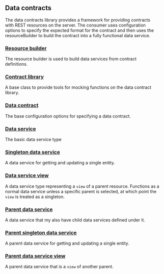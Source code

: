 ## Data contracts
The data contracts library provides a framework for providing contracts with REST resources on the server. The consumer uses configuration options to specify the expected format for the contract and then uses the resourceBuilder to build the contract into a fully functional data service.

### [Resource builder](./resourceBuilder/resourceBuilder.md)
The resource builder is used to build data services from contract definitions.

### [Contract library](./contractLibrary/contractLibrary.md)
A base class to provide tools for mocking functions on the data contract library.

### [Data contract](./baseDataService.md)
The base configuration options for specifying a data contract.

### [Data service](./dataService/dataService.md)
The basic data service type

### [Singleton data service](./singleDataService/singletonDataService.md)
A data service for getting and updating a single entity.

### [Data service view](./dataService/dataServiceView.md)
A data service type representing a `view` of a parent resource. Functions as a normal data service unless a specific parent is selected, at which point the `view` is treated as a singleton.

### [Parent data service](./parentDataService/parentDataService.md)
A data service that my also have child data services defined under it.

### [Parent singleton data service](./parentSingletonDataService/parentSingletonDataService.md)
A parent data service for getting and updating a single entity.

### [Parent data service view](./dataService/parentDataServiceView.md)
A parent data service that is a `view` of another parent.